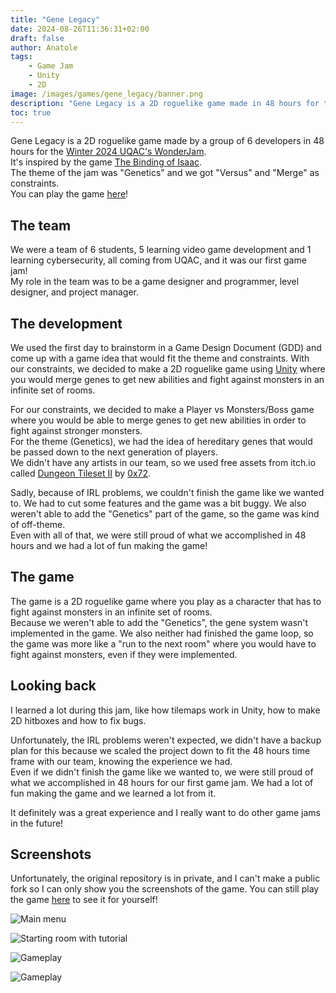 ```yaml
---
title: "Gene Legacy"
date: 2024-08-26T11:36:31+02:00
draft: false
author: Anatole
tags:
    - Game Jam
    - Unity
    - 2D
image: /images/games/gene_legacy/banner.png
description: "Gene Legacy is a 2D roguelike game made in 48 hours for the Winter 2024 UQAC's WonderJam."
toc: true
---
```


Gene Legacy is a 2D roguelike game made by a group of 6 developers in 48 hours for the [Winter 2024 UQAC's WonderJam](https://itch.io/jam/wonderjam-uqac-h24).<br>
It's inspired by the game [The Binding of Isaac](https://store.steampowered.com/app/113200/The_Binding_of_Isaac/).<br>
The theme of the jam was "Genetics" and we got "Versus" and "Merge" as constraints. <br>
You can play the game [here](https://okane-e.itch.io/gene-legacy)!

## The team

We were a team of 6 students, 5 learning video game development and 1 learning cybersecurity, all coming from UQAC, and it was our first game jam!<br>
My role in the team was to be a game designer and programmer, level designer, and project manager.

## The development
We used the first day to brainstorm in a Game Design Document (GDD) and come up with a game idea that would fit the theme and constraints. With our constraints, we decided to make a 2D roguelike game using [Unity](https://unity.com) where you would merge genes to get new abilities and fight against monsters in an infinite set of rooms. <br>

For our constraints, we decided to make a Player vs Monsters/Boss game where you would be able to merge genes to get new abilities in order to fight against stronger monsters. <br>
For the theme (Genetics), we had the idea of hereditary genes that would be passed down to the next generation of players. <br>
We didn't have any artists in our team, so we used free assets from itch.io called [Dungeon Tileset II](https://0x72.itch.io/dungeontileset-ii) by [0x72](https://0x72.itch.io). <br>

Sadly, because of IRL problems, we couldn't finish the game like we wanted to. We had to cut some features and the game was a bit buggy. We also weren't able to add the "Genetics" part of the game, so the game was kind of off-theme. <br>
Even with all of that, we were still proud of what we accomplished in 48 hours and we had a lot of fun making the game! <br>

## The game

The game is a 2D roguelike game where you play as a character that has to fight against monsters in an infinite set of rooms. <br>
Because we weren't able to add the "Genetics", the gene system wasn't implemented in the game. We also neither had finished the game loop, so the game was more like a "run to the next room" where you would have to fight against monsters, even if they were implemented. <br>

## Looking back

I learned a lot during this jam, like how tilemaps work in Unity, how to make 2D hitboxes and how to fix bugs.

Unfortunately, the IRL problems weren't expected, we didn't have a backup plan for this because we scaled the project down to fit the 48 hours time frame with our team, knowing the experience we had. <br>
Even if we didn't finish the game like we wanted to, we were still proud of what we accomplished in 48 hours for our first game jam. We had a lot of fun making the game and we learned a lot from it.

It definitely was a great experience and I really want to do other game jams in the future! <br>

## Screenshots
Unfortunately, the original repository is in private, and I can't make a public fork so I can only show you the screenshots of the game.
You can still play the game [here](https://okane-e.itch.io/gene-legacy) to see it for yourself! <br>

![Main menu](/images/games/gene_legacy/screen1.png)

![Starting room with tutorial](/images/games/gene_legacy/screen2.png)

![Gameplay](/images/games/gene_legacy/screen3.png)

![Gameplay](/images/games/gene_legacy/screen4.png)
